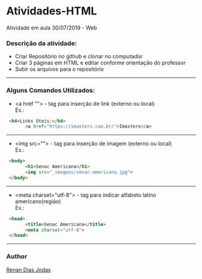 # Atividades-HTML
Atividade em aula 30/07/2019 - Web

### Descrição da atividade:

- Criar Repositório no github e clonar no computador
- Criar 3 páginas em HTML e editar conforme orientação do professor
- Subir os arquivos para o repositório

---   
### Alguns Comandos Utilizados:

* \<a href ""></a> - tag para inserção de link (externo ou local)  
 Ex.:
 ```html
  <h4>Links Úteis:</h4>
        <a href="https://imasters.com.br/">Imasters</a>
 ```
 ---  
 * \<img src=""> - tag para inserção de imagem (externo ou local)  
 Ex.:
 ```html
  <body>
        <h1>Senac Americana</h1>
        <img src="_imagens/senac-americana.jpg">
  </body>
 ```  
 ---  
 * \<meta charset="utf-8"> - tag para indicar alfabeto latino americano(região)  
 Ex.:
 ```html
  <head>
        <title>Senac Americana</title>
        <meta charset="utf-8">
  </head>
 ```  
 ---  
 ### Author
 [Renan Dias Jodas](https://br.linkedin.com/in/renanjodas)

